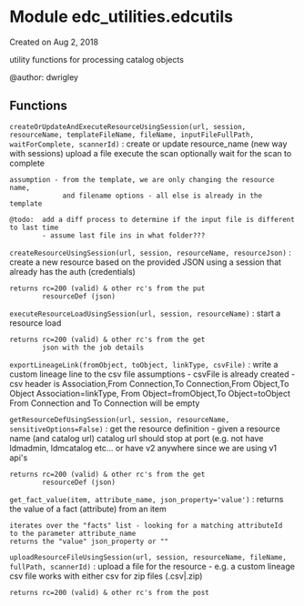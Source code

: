 Module edc_utilities.edcutils
=============================
Created on Aug 2, 2018

utility functions for processing catalog objects

@author: dwrigley

Functions
---------

    
`createOrUpdateAndExecuteResourceUsingSession(url, session, resourceName, templateFileName, fileName, inputFileFullPath, waitForComplete, scannerId)`
:   create or update resource_name  (new way with sessions)
    upload a file
    execute the scan
    optionally wait for the scan to complete
    
    assumption - from the template, we are only changing the resource name,
                 and filename options - all else is already in the template
    
    @todo:  add a diff process to determine if the input file is different to last time
            - assume last file ins in what folder???

    
`createResourceUsingSession(url, session, resourceName, resourceJson)`
:   create a new resource based on the provided JSON
    using a session that already has the auth (credentials)
    
    returns rc=200 (valid) & other rc's from the put
            resourceDef (json)

    
`executeResourceLoadUsingSession(url, session, resourceName)`
:   start a resource load
    
    returns rc=200 (valid) & other rc's from the get
            json with the job details

    
`exportLineageLink(fromObject, toObject, linkType, csvFile)`
:   write a custom lineage line to the csv file
    assumptions
      - csvFile is already created
      - csv header is Association,From Connection,To Connection,From Object,To Object
    Association=linkType, From Object=fromObject,To Object=toObject
    From Connection and To Connection will be empty

    
`getResourceDefUsingSession(url, session, resourceName, sensitiveOptions=False)`
:   get the resource definition - given a resource name (and catalog url)
    catalog url should stop at port (e.g. not have ldmadmin, ldmcatalog etc...
    or have v2 anywhere
    since we are using v1 api's
    
    returns rc=200 (valid) & other rc's from the get
            resourceDef (json)

    
`get_fact_value(item, attribute_name, json_property='value')`
:   returns the value of a fact (attribute) from an item
    
    iterates over the "facts" list - looking for a matching attributeId
    to the parameter attribute_name
    returns the "value" json_property or ""

    
`uploadResourceFileUsingSession(url, session, resourceName, fileName, fullPath, scannerId)`
:   upload a file for the resource - e.g. a custom lineage csv file
    works with either csv for zip files  (.csv|.zip)
    
    returns rc=200 (valid) & other rc's from the post